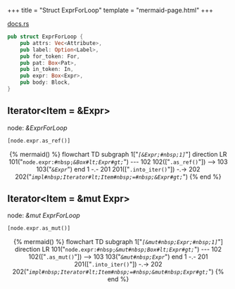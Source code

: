 +++
title = "Struct ExprForLoop"
template = "mermaid-page.html"
+++

[docs.rs](https://docs.rs/syn/latest/syn/struct.ExprForLoop.html)

```rust
pub struct ExprForLoop {
    pub attrs: Vec<Attribute>,
    pub label: Option<Label>,
    pub for_token: For,
    pub pat: Box<Pat>,
    pub in_token: In,
    pub expr: Box<Expr>,
    pub body: Block,
}
```

## Iterator<Item = &Expr>

node: *&ExprForLoop*

```rust
[node.expr.as_ref()]
```

<center>

{% mermaid() %}
    flowchart TD
        subgraph 1["<code><em>[&Expr;#nbsp;1]</em></code>"]
            direction LR
            101("<code>node.expr:#nbsp;<em>&Box#lt;Expr#gt;</em></code>") --- 102
            102(["<code>.as_ref()</code>"]) --> 103
            103("<code><em>&Expr</em></code>")
        end
        1 -.- 201
        201(["<code>.into_iter()</code>"]) -.-> 202
        202("<code><em>impl#nbsp;Iterator#lt;Item#nbsp;=#nbsp;&Expr#gt;</em></code>")
{% end %}

</center>

## Iterator<Item = &mut Expr>

node: *&mut ExprForLoop*

```rust
[node.expr.as_mut()]
```

<center>

{% mermaid() %}
    flowchart TD
        subgraph 1["<code><em>[&mut#nbsp;Expr;#nbsp;1]</em></code>"]
            direction LR
            101("<code>node.expr:#nbsp;<em>&mut#nbsp;Box#lt;Expr#gt;</em></code>") --- 102
            102(["<code>.as_mut()</code>"]) --> 103
            103("<code><em>&mut#nbsp;Expr</em></code>")
        end
        1 -.- 201
        201(["<code>.into_iter()</code>"]) -.-> 202
        202("<code><em>impl#nbsp;Iterator#lt;Item#nbsp;=#nbsp;&mut#nbsp;Expr#gt;</em></code>")
{% end %}

</center>
